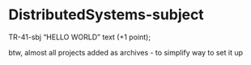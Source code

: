 # DistributedSystems-subject
TR-41-sbj
“HELLO WORLD” text  (+1 point); 


btw, almost all projects added as archives - to simplify way to set it up
